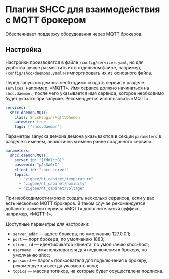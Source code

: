 # Плагин SHCC для взаимодействия с MQTT брокером

Обеспечивает поддержу оборудования через MQTT брокеров.

## Настройка

Настройки производятся в файле `/config/services.yaml`, но для удобства лучше разместить их в отдельном файле, например, `/config/shcc/daemons.yaml` и импортировать их из основного файла.

Перед запуском демона необходимо создать сервис в разделе `services`, например, «MQTT». Имя сервиса должно начинаться на `shcc.daemon.`, после чего указывается имя сервиса, которое необходимо будет указать при запуске. Рекомендуется использовать «MQTT».

```yaml
services:
  shcc.daemon.MQTT:
    class: ShccPlugin\Mqtt\Daemon
    autowire: true
    tags: ['shcc.daemon']
```

Параметры запуска демона демона указываются в секции `parameters` в разделе с именем, аналогичным имени ранее созданного сервиса.

```yaml
parameters:
  shcc.daemon.MQTT:
    server_ip: "[fd01::8]"
    password: "pAsSw0rD"
    client_id: "shcc-server"
    topics:
      - "zigbee/ht_cabinet/temperature"
      - "zigbee/ht_cabinet/humidity"
      - "zigbee/ht_cabinet/voltage"
```

При необходимости можно создать несколько сервисов, если у вас есть несколько MQTT брокеров. В таком случае рекомендуется добавить к имени сервиса «MQTT» дополнительный суффикс, например, «MQTT-1».

Доступные параметры для настройки:

- `server_addr` — адрес брокера, по умолчанию 127.0.0.1;
- `port` — порт брокера, по умолчанию 1883;
- `client_id` — идентификатор клиента, по умолчанию shcc-host;
- `username` — имя пользователя для подключения к брокеру, по умолчанию shcc;
- `password` — пароль пользователя для подключения к брокеру, рекомендуется всегда указывать явно;
- `topics` — массив топиков, на которые будет осуществлена подписка.
